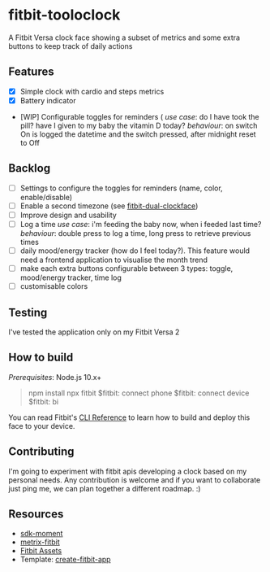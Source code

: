 # fitbit-tooloclock

A Fitbit Versa clock face showing a subset of metrics and some extra buttons to keep track of daily actions

## Features

- [x] Simple clock with cardio and steps metrics
- [x] Battery indicator
- [WIP] Configurable toggles for reminders (
    _use case_: do I have took the pill? have I given to my baby the vitamin D today?
    _behaviour_: on switch On is logged the datetime and the switch pressed, after midnight reset to Off

## Backlog

- [ ] Settings to configure the toggles for reminders (name, color, enable/disable)
- [ ] Enable a second timezone (see [fitbit-dual-clockface](https://github.com/edinbb/fitbit-dual-clockface))
- [ ] Improve design and usability
- [ ] Log a time
    _use case_: i'm feeding the baby now, when i feeded last time?
    _behaviour_: double press to log a time, long press to retrieve previous times
- [ ] daily mood/energy tracker (how do I feel today?). This feature would need a frontend application to visualise the month trend
- [ ] make each extra buttons configurable between 3 types: toggle, mood/energy tracker, time log
- [ ] customisable colors

## Testing

I've tested the application only on my Fitbit Versa 2

## How to build

*Prerequisites*: Node.js 10.x+

> npm install
> npx fitbit
> $fitbit: connect phone
> $fitbit: connect device
> $fitbit: bi

You can read Fitbit's [CLI Reference](https://dev.fitbit.com/build/guides/command-line-interface/#building-and-installing-your-project) to learn how to build and deploy this face to your device.

## Contributing

I'm going to experiment with fitbit apis developing a clock based on my personal needs.
Any contribution is welcome and if you want to collaborate just ping me, we can plan together a different roadmap. :)

## Resources

- [sdk-moment](https://github.com/Fitbit/sdk-moment)
- [metrix-fitbit](https://github.com/rootasjey/metrix-fitbit)
- [Fitbit Assets](https://github.com/Fitbit/sdk-design-assets)
- Template: [create-fitbit-app](https://github.com/Fitbit/sdk-design-assets)
